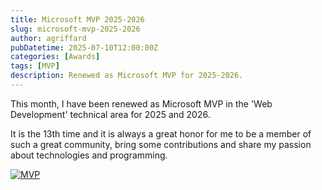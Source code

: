 ```yaml
---
title: Microsoft MVP 2025-2026
slug: microsoft-mvp-2025-2026
author: agriffard
pubDatetime: 2025-07-10T12:00:00Z
categories: [Awards]
tags: [MVP]
description: Renewed as Microsoft MVP for 2025-2026.
---
```


This month, I have been renewed as Microsoft MVP in the 'Web Development' technical area for 2025 and 2026.

It is the 13th time and it is always a great honor for me to be a member of such a great community, bring some contributions and share my passion about technologies and programming.

[![MVP](https://mvp.microsoft.com/Assets/UserProfile/MVP/Badge.svg)](https://mvp.microsoft.com/en-US/MVP/profile/000ce4ed-409a-e411-b4b5-6c3be5a84f98)